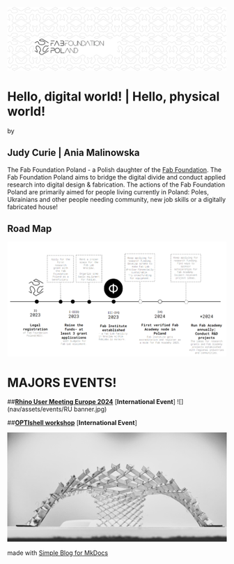 

![](./assets/ffp-background.jpg)


# Hello, digital world! | Hello, physical world!
by
## **Judy Curie | Ania Malinowska**


The Fab Foundation Poland - a Polish daughter of the [Fab Foundation](https://fabfoundation.org/). The Fab Foundation Poland aims to bridge the digital divide and conduct applied research into digital design & fabrication. The actions of the Fab Foundation Poland are primarily aimed for people living currently in Poland: Poles, Ukrainians and other people needing community, new job skills or a digitally fabricated house!

## **Road Map**

![](./assets/ffp-roadmap2023.png)


# MAJORS EVENTS!

##[**Rhino User Meeting Europe 2024**](./rhinousermeeting2024.md) [**International Event**]
![](nav/assets/events/RU banner.jpg)

##[**OPTIshell workshop**](./optishell.md) [**International Event**]


![](nav/assets/events/IMG_9340a.jpg)



made with [Simple Blog for MkDocs](https://github.com/FernandoCelmer/mkdocs-simple-blog)
